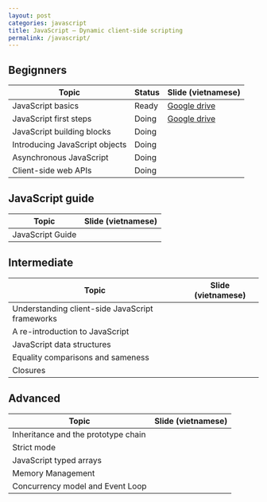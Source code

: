 ```yaml
---
layout: post
categories: javascript
title: JavaScript — Dynamic client-side scripting
permalink: /javascript/
---
```


## Begignners

| Topic                          | Status | Slide (vietnamese)                                                                                                                              |
| ------------------------------ | ------ | ----------------------------------------------------------------------------------------------------------------------------------------------- |
| JavaScript basics              | Ready  | <a href="https://docs.google.com/presentation/d/1dXuzrnbPXILPsBIkl9xTdeeALKKPau04Th90AdZZcOo/edit?usp=sharing" target="_blank">Google drive</a> |
| JavaScript first steps         | Doing  | <a href="https://docs.google.com/presentation/d/1YGzSoPOPQcMlJ7QK0rbmk6_uQeEE7FMgaaq3Z2tiQZA/edit?usp=sharing" target="_blank">Google drive</a> |
| JavaScript building blocks     | Doing  |                                                                                                                                                 |
| Introducing JavaScript objects | Doing  |                                                                                                                                                 |
| Asynchronous JavaScript        | Doing  |                                                                                                                                                 |
| Client-side web APIs           | Doing  |                                                                                                                                                 |

## JavaScript guide

| Topic            | Slide (vietnamese) |
| ---------------- | ------------------ |
| JavaScript Guide |                    |

## Intermediate

| Topic                                           | Slide (vietnamese) |
| ----------------------------------------------- | ------------------ |
| Understanding client-side JavaScript frameworks |                    |
| A re-introduction to JavaScript                 |                    |
| JavaScript data structures                      |                    |
| Equality comparisons and sameness               |                    |
| Closures                                        |                    |

## Advanced

| Topic                               | Slide (vietnamese) |
| ----------------------------------- | ------------------ |
| Inheritance and the prototype chain |                    |
| Strict mode                         |                    |
| JavaScript typed arrays             |                    |
| Memory Management                   |                    |
| Concurrency model and Event Loop    |                    |
